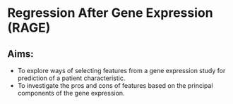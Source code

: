 # Regression After Gene Expression (RAGE)

## Aims:
* To explore ways of selecting features from a gene expression study for prediction of a patient characteristic.
* To investigate the pros and cons of features based on the principal components of the gene expression.
